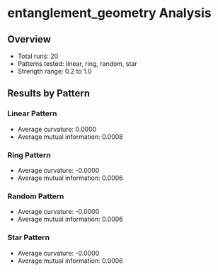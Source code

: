 # entanglement_geometry Analysis

## Overview
- Total runs: 20
- Patterns tested: linear, ring, random, star
- Strength range: 0.2 to 1.0

## Results by Pattern

### Linear Pattern
- Average curvature: 0.0000
- Average mutual information: 0.0008

### Ring Pattern
- Average curvature: -0.0000
- Average mutual information: 0.0006

### Random Pattern
- Average curvature: -0.0000
- Average mutual information: 0.0006

### Star Pattern
- Average curvature: -0.0000
- Average mutual information: 0.0006

